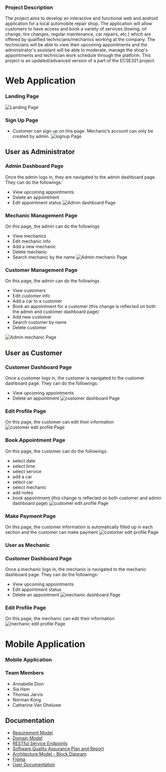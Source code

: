 
### Project Description
The project aims to develop an interactive and functional web and android application for a local automobile repair shop. The application will allow customers to have access and book a variety of services (towing, oil change, tire changes, regular maintenance, car repairs, etc.) which are offered by qualified technicians/mechanics working at the company. The technicians will be able to view their upcoming appointments and the administrator's assistant will be able to moderate, manage the shop's appointments and technician work schedule through the platform. This project is an updated/advanced version of a part of the ECSE321 project.

# Web Application
### Landing Page
![Landing Page](demo/web/landing_page.gif)

### Sign Up Page 
- Customer can sign up on this page. Mechanic’s account can only be created by admin.
![signup Page](demo/web/sign_up.gif)

## User as Administrator 
### Admin Dashboard Page
Once the admin logs in, they are navigated to the admin dashboard page.
They can do the followings:
- View upcoming appointments
- Delete an appointment
- Edit appointment status
![Admin dashboard Page](demo/web/admin_dashboard.gif)

### Mechanic Management Page
On this page, the  admin can do the followings
- View mechanics
- Edit mechanic info
- Add a new mechanic
- Delete mechanic
- Search mechanic by the name
![Admin mechanic Page](demo/web/admin_mechanics.gif)

### Customer Management Page
On this page, the admin can do the followings
- View customers
- Edit customer info
- Add a car to a customer
- Book an appointment for a customer (this change is reflected on both the admin and customer dashboard page)
- Add new customer
- Search customer by name
- Delete customer

![Admin mechanic Page](demo/web/admin_customers.gif)

## User as Customer 
### Customer Dashboard Page
Once a customer logs in, the customer is navigated to the customer dashboard page.
They can do the followings:
- View upcoming appointments
- Delete an appointment
![customer dashboard Page](demo/web/customer_dashboard.gif)
### Edit Profile Page
On this page, the customer can edit their information
![customer edit profile Page](demo/web/customer_edit_profile.gif)
### Book Appointment Page
On this page, the customer can do the followings:
- select date
- select time
- select service
- add a car
- select car
- select mechanic
- add notes
- book appointment (this change is reflected on both customer and admin dashboard page)
![customer edit profile Page](demo/web/customer_book_appointment.gif)
### Make Payment Page
On this page, the customer information is automatically filled up in each section and the customer can make payment
![customer edit profile Page](demo/web/customer_payment.gif)

### User as Mechanic
### Customer Dashboard Page
Once a mechanic logs in, the mechanic is navigated to the mechanic dashboard page.
They can do the followings:
- View upcoming appointments
- Edit appointment status
- Delete an appointment
![mechanic dashboard Page](demo/web/mechanic_dashboard.gif)
### Edit Profile Page
On this page, the mechanic can edit their information
![mechanic edit profile Page](demo/web/mechanic_edit_profile.gif)



# Mobile Application




### Mobile Application
### Team Members
- Annabelle Dion
- Sia Ham
- Thomas Jarvis
- Norman Kong
- Catherine Van Gheluwe 

## Documentation
 - [Requirement Model](https://github.com/McGill-ECSE321-Winter2021/project-group-07/wiki/Requirements-Model-(requirements-&-use-case))
 - [Domain Model](https://github.com/McGill-ECSE321-Winter2021/project-group-07/wiki/Domain-Model-Iterations)
 - [RESTful Service Endpoints](https://github.com/McGill-ECSE321-Winter2021/project-group-07/wiki/RESTful-Service-Endpoints)
 - [Software Quality Assurance Plan and Report](https://github.com/McGill-ECSE321-Winter2021/project-group-07/wiki/Software-Quality-Assurance-Plan-and-Report)
 - [Architecture Model - Block Diagram](https://github.com/McGill-ECSE321-Winter2021/project-group-07/wiki/Architecture-Model)
 - [Figma](https://www.figma.com/file/WGQveChTZA6qFVNFDvxh8g/Untitled?node-id=0%3A1)
 - [User Documentation](https://github.com/McGill-ECSE321-Winter2021/project-group-07/wiki/User-Documentation)

